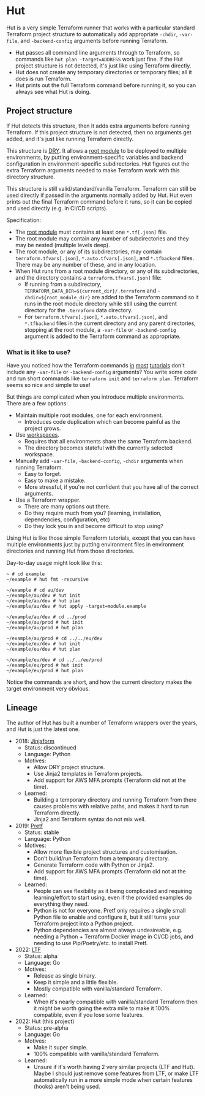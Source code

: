 # Hut

Hut is a very simple Terraform runner that works with a particular standard Terraform project structure to automatically add appropriate `-chdir`, `-var-file`, and `-backend-config` arguments before running Terraform.

* Hut passes all command line arguments through to Terraform, so commands like `hut plan -target=ADDRESS` work just fine. If the Hut project structure is not detected, it's just like using Terraform directly.
* Hut does not create any temporary directories or temporary files; all it does is run Terraform.
* Hut prints out the full Terraform command before running it, so you can always see what Hut is doing.

## Project structure

If Hut detects this structure, then it adds extra arguments before running Terraform. If this project structure is not detected, then no arguments get added, and it's just like running Terraform directly.

This structure is [DRY](https://en.wikipedia.org/wiki/Don%27t_repeat_yourself). It allows a [root module](https://www.terraform.io/language/modules#the-root-module) to be deployed to multiple environments, by putting environment-specific variables and backend configuration in environment-specific subdirectories. Hut figures out the extra Terraform arguments needed to make Terraform
work with this directory structure.

This structure is still valid/standard/vanilla Terraform. Terraform can still be used directly if passed in the arguments normally added by Hut. Hut even prints out the final Terraform command before it runs, so it can be copied and used directly (e.g. in CI/CD scripts).

Specification:

* The [root module](https://www.terraform.io/language/modules#the-root-module) must contains at least one `*.tf[.json]` file.
* The root module may contain any number of subdirectories and they may be nested (multiple levels deep).
* The root module, or any of its subdirectories, may contain `terraform.tfvars[.json]`, `*.auto.tfvars[.json]`, and `*.tfbackend` files. There may be any number of these, and in any location.
* When Hut runs from a root module directory, or any of its subdirectories, and the directory contains a `terraform.tfvars[.json]` file:
  * If running from a subdirectory, `TERRAFORM_DATA_DIR=${current_dir}/.terraform` and `-chdir=${root_module_dir}` are added to the Terraform command so it runs in the root module directory while still using the current directory for the `.terraform` data directory.
  * For `terraform.tfvars[.json]`, `*.auto.tfvars[.json]`, and `*.tfbackend` files in the current directory and any parent directories, stopping at the root module, a `-var-file` or `-backend-config` argument is added to the Terraform command as appropriate.

### What is it like to use?

Have you noticed how the Terraform commands [in](https://learn.hashicorp.com/tutorials/terraform/init) [most](https://learn.hashicorp.com/tutorials/terraform/plan) [tutorials](https://learn.hashicorp.com/tutorials/terraform/variables) don't include any `-var-file` or `-backend-config` arguments? You write some code and run short commands like `terraform init` and `terraform plan`. Terraform seems so nice and simple to use!

But things are complicated when you introduce multiple environments. There are a few options:

* Maintain multiple root modules, one for each environment.
  * Introduces code duplication which can become painful as the project grows.
* Use [workspaces](https://www.terraform.io/language/state/workspaces).
  * Requires that all environments share the same Terraform backend.
  * The directory becomes stateful with the currently selected workspace.
* Manually add `-var-file`, `-backend-config`, `-chdir` arguments when running Terraform.
  * Easy to forget.
  * Easy to make a mistake.
  * More stressful, if you're not confident that you have all of the correct arguments.
* Use a Terraform wrapper.
  * There are many options out there.
  * Do they require much from you? (learning, installation, dependencies, configuration, etc)
  * Do they lock you in and become difficult to stop using?

Using Hut is like those simple Terraform tutorials, except that you can have multiple environments just by putting environment files in environment directories and running Hut from those directories.

Day-to-day usage might look like this:

```
~ # cd example
~/example # hut fmt -recursive

~/example # cd au/dev
~/example/au/dev # hut init
~/example/au/dev # hut plan
~/example/au/dev # hut apply -target=module.example

~/example/au/dev # cd ../prod
~/example/au/prod # hut init
~/example/au/prod # hut plan

~/example/au/prod # cd ../../eu/dev
~/example/eu/dev # hut init
~/example/eu/dev # hut plan

~/example/eu/dev # cd ../../eu/prod
~/example/eu/prod # hut init
~/example/eu/prod # hut plan
```

Notice the commands are short, and how the current directory makes the target environment very obvious.

## Lineage

The author of Hut has built a number of Terraform wrappers over the years, and Hut is just the latest one.

* 2018: [Jinjaform](https://github.com/claranet/jinjaform)
  * Status: discontinued
  * Language: Python
  * Motives:
    * Allow DRY project structure.
    * Use Jinja2 templates in Terraform projects.
    * Add support for AWS MFA prompts (Terraform did not at the time).
  * Learned:
    * Building a temporary directory and running Terraform from there causes problems with relative paths, and makes it hard to run Terraform directly.
    * Jinja2 and Terraform syntax do not mix well.
* 2019: [Pretf](https://github.com/raymondbutcher/pretf)
  * Status: stable
  * Language: Python
  * Motives:
    * Allow more flexible project structures and customisation.
    * Don't build/run Terraform from a temporary directory.
    * Generate Terraform code with Python or Jinja2.
    * Add support for AWS MFA prompts (Terraform did not at the time).
  * Learned:
    * People can see flexibility as it being complicated and requiring learning/effort to start using, even if the provided examples do everything they need.
    * Python is not for everyone. Pretf only requires a single small Python file to enable and configure it, but it still turns your Terraform project into a Python project.
    * Python dependencies are almost always undesireable, e.g. needing a Python + Terraform Docker image in CI/CD jobs, and needing to use Pip/Poetry/etc. to install Pretf.
* 2022: [LTF](https://github.com/raymondbutcher/ltf)
  * Status: alpha
  * Language: Go
  * Motives:
    * Release as single binary.
    * Keep it simple and a little flexible.
    * Mostly compatible with vanilla/standard Terraform.
  * Learned:
    * When it's nearly compatible with vanilla/standard Terraform then it might be worth going the extra mile to make it 100% compatible, even if you lose some features.
* 2022: Hut (this project)
  * Status: pre-alpha
  * Language: Go
  * Motives:
    * Make it super simple.
    * 100% compatible with vanilla/standard Terraform.
  * Learned:
    * Unsure if it's worth having 2 very similar projects (LTF and Hut). Maybe I should just remove some features from LTF, or make LTF automatically run in a more simple mode when certain features (hooks) aren't being used.

